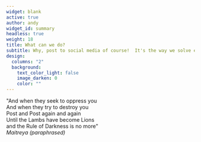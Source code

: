 ```yaml
---
widget: blank
active: true
author: andy
widget_id: summary
headless: true
weight: 18
title: What can we do?
subtitle: Why, post to social media of course!  It's the way we solve existential problems now&#58;thumbsup&#58;
design:
  columns: "2"
  background:
    text_color_light: false
    image_darken: 0
    color: ""
---
```


"And when they seek to oppress you<br/>
And when they try to destroy you<br/>
Post and Post again and again<br/>
Until the Lambs have become Lions<br/>
and the Rule of Darkness is no more"<br/>
<i>
Maitreya (paraphrased)
</i>
